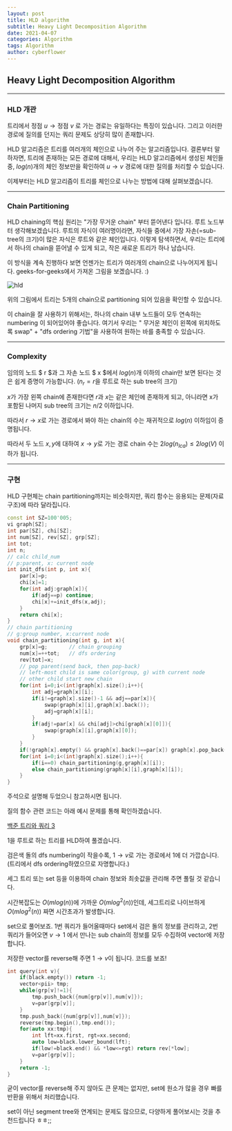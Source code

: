 ```yaml
---
layout: post
title: HLD algorithm
subtitle: Heavy Light Decomposition Algorithm
date: 2021-04-07
categories: Algorithm
tags: Algorithm
author: cyberflower
---
```


## Heavy Light Decomposition Algorithm

---

### HLD 개관

트리에서 $\text {정점 } u \rightarrow \text {정점 } v$ 로 가는 경로는 유일하다는 특징이 있습니다. 그리고 이러한 경로에 질의를 던지는 쿼리 문제도 상당히 많이 존재합니다.

HLD 알고리즘은 트리를 여러개의 체인으로 나누어 주는 알고리즘입니다. 결론부터 말하자면, 트리에 존재하는 모든 경로에 대해서, 우리는 HLD 알고리즘에서 생성된 체인들 중, $log(n)$개의 체인 정보만을 확인하여 $u \rightarrow v$ 경로에 대한 질의를 처리할 수 있습니다.

이제부터는 HLD 알고리즘이 트리를 체인으로 나누는 방법에 대해 살펴보겠습니다. 

---

### Chain Partitioning

HLD chaining의 핵심 원리는 "가장 무거운 chain" 부터 뜯어낸다 입니다. 루트 노드부터 생각해보겠습니다. 루트의 자식이 여러명이라면, 자식들 중에서 가장 자손(=sub-tree의 크기)이 많은 자식은 루트와 같은 체인입니다. 이렇게 탐색하면서, 우리는 트리에서 하나의 chain을 뜯어낼 수 있게 되고, 작은 새로운 트리가 하나 남습니다.

이 방식을 계속 진행하다 보면 언젠가는 트리가 여러개의 chain으로 나누어지게 됩니다. geeks-for-geeks에서 가져온 그림을 보겠습니다. :)

![hld](https://media.geeksforgeeks.org/wp-content/cdn-uploads/hld321.png)

위의 그림에서 트리는 5개의 chain으로 partitioning 되어 있음을 확인할 수 있습니다. 

이 chain을 잘 사용하기 위해서는, 하나의 chain 내부 노드들이 모두 연속하는 numbering 이 되어있어야 좋습니다. 여기서 우리는 " 무거운 체인이 왼쪽에 위치하도록 swap" + "dfs ordering 기법"을 사용하여 원하는 바를 충족할 수 있습니다.



---

### Complexity

임의의 노드 $ r $과 그 자손 노드 $ x $에서 $log(n)$개 이하의 chain만 보면 된다는 것은 쉽게 증명이 가능합니다. ($n_r= r\text{을 루트로 하는 sub tree의 크기}$)

$x$가 가장 왼쪽 chain에 존재한다면 $r$과 $x$는 같은 체인에 존재하게 되고, 아니라면 x가 포함된 나머지 sub tree의 크기는 $n/2$ 이하입니다. 

따라서 $r \rightarrow x$로 가는 경로에서 봐야 하는 chain의 수는 재귀적으로 $log(n)$ 이하임이 증명됩니다.

따라서 두 노드 $x,y$에 대하여 $x \rightarrow y$로 가는 경로 chain 수는 $2log(n_{lca}) \leq 2log(V)$ 이하가 됩니다.

---

### 구현

HLD 구현체는 chain partitioning까지는 비슷하지만, 쿼리 함수는 응용되는 문제(자료구조)에 따라 달라집니다.  

```cpp
const int SZ=100'005;
vi graph[SZ];
int par[SZ], chi[SZ];
int num[SZ], rev[SZ], grp[SZ];
int tot;
int n;
// calc child_num
// p:parent, x: current node
int init_dfs(int p, int x){
    par[x]=p;
    chi[x]=1;
    for(int adj:graph[x]){
        if(adj==p) continue;
        chi[x]+=init_dfs(x,adj);
    }
    return chi[x];
}
// chain partitioning
// g:group number, x:current node
void chain_partitioning(int g, int x){
    grp[x]=g;       // chain grouping
    num[x]=++tot;   // dfs ordering
    rev[tot]=x;     
    // pop parent(send back, then pop-back)
    // left-most child is same color(group, g) with current node
    // other child start new chain
    for(int i=0;i<(int)graph[x].size();i++){
        int adj=graph[x][i];
        if(i!=graph[x].size()-1 && adj==par[x]){
            swap(graph[x][i],graph[x].back());
            adj=graph[x][i];
        }
        if(adj!=par[x] && chi[adj]>chi[graph[x][0]]){
            swap(graph[x][i],graph[x][0]);
        }
    }
    if(!graph[x].empty() && graph[x].back()==par[x]) graph[x].pop_back();
    for(int i=0;i<(int)graph[x].size();i++){
        if(i==0) chain_partitioning(g,graph[x][i]);
        else chain_partitioning(graph[x][i],graph[x][i]);
    }
}
```

주석으로 설명해 두었으니 참고하시면 됩니다.

질의 함수 관련 코드는 아래 예시 문제를 통해 확인하겠습니다.

[백준 트리와 쿼리 3](https://www.acmicpc.net/problem/13512)

1을 루트로 하는 트리를 HLD하여 풀겠습니다.

검은색 돌의 dfs numbering이 작을수록, $1 \rightarrow v$로 가는 경로에서 1에 더 가깝습니다. (트리에서 dfs ordering하였으므로 자명합니다.)

세그 트리 또는 set 등을 이용하여 chain 정보와 최솟값을 관리해 주면 풀릴 것 같습니다.

시간복잡도는 $O(mlog(n))$에 가까운 $O(mlog^2(n))$인데, 세그트리로 나이브하게 $O(mlog^2(n))$ 짜면 시간초과가 발생합니다.

set으로 풀어보죠. 1번 쿼리가 들어올때마다 set에서 검은 돌의 정보를 관리하고, 2번 쿼리가 들어오면 $v \rightarrow 1$ 에서 만나는 sub chain의 정보를 모두 수집하여 vector에 저장합니다.

저장한 vector를 reverse해 주면 $1 \rightarrow v$이 됩니다. 코드를 보죠!

```cpp
int query(int v){
    if(black.empty()) return -1;
    vector<pii> tmp;
    while(grp[v]!=1){
        tmp.push_back({num[grp[v]],num[v]});
        v=par[grp[v]];
    }
    tmp.push_back({num[grp[v]],num[v]});    
    reverse(tmp.begin(),tmp.end());
    for(auto xx:tmp){
        int lft=xx.first, rgt=xx.second;
        auto low=black.lower_bound(lft);
        if(low!=black.end() && *low<=rgt) return rev[*low];
        v=par[grp[v]];        
    }
    return -1;
}
```
굳이 vector를 reverse해 주지 않아도 큰 문제는 없지만, set에 원소가 많을 경우 빠를 반환을 위해서 처리했습니다.

set이 아닌 segment tree와 연계되는 문제도 많으므로, 다양하게 풀어보시는 것을 추천드립니다 ㅎㅎ;;